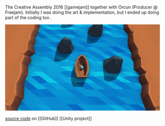 The Creative Assembly 2016 [[gamejam]] together with Orcun (Producer @ Freejam).
Initially I was doing the art & implementation, but I ended up doing part of the coding too .

![](https://github.com/hannesdelbeke/2016-CA-gamejam/raw/main/v1.gif)

[source code](https://github.com/hannesdelbeke/2016-CA-gamejam) on [[GitHub]] 
[[Unity project]]